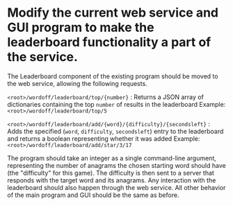 # Modify the current web service and GUI program to make the leaderboard functionality a part of the service.

The Leaderboard component of the existing program should be moved to the web
service, allowing the following requests.

`<root>/wordoff/leaderboard/top/{number}`
: Returns a JSON array of dictionaries containing the top `number` of results in the leaderboard
Example: `<root>/wordoff/leaderboard/top/5`

`<root>/wordoff/leaderboard/add/{word}/{difficulty}/{secondsleft}`
: Adds the specified (`word`, `difficulty`, `secondsleft`) entry to the leaderboard and returns a boolean representing whether it was added
Example: `<root>/wordoff/leaderboard/add/star/3/17`


The program should take an integer as a single command-line argument, 
representing the number of anagrams the chosen starting word should have
(the "difficulty" for this game). The difficulty is then sent to a server
that responds with the target word and its anagrams. Any interaction with the
leaderboard should also happen through the web service. All other behavior of
the main program and GUI should be the same as before.

